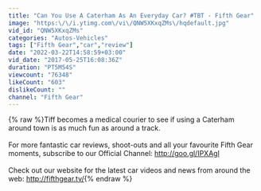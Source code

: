 ```yaml
---
title: "Can You Use A Caterham As An Everyday Car? #TBT - Fifth Gear"
image: "https:\/\/i.ytimg.com\/vi\/QNW5XKxqZMs\/hqdefault.jpg"
vid_id: "QNW5XKxqZMs"
categories: "Autos-Vehicles"
tags: ["Fifth Gear","car","review"]
date: "2022-03-22T14:58:59+03:00"
vid_date: "2017-05-25T16:08:36Z"
duration: "PT5M54S"
viewcount: "76348"
likeCount: "603"
dislikeCount: ""
channel: "Fifth Gear"
---
```

{% raw %}Tiff becomes a medical courier to see if using a Caterham around town is as much fun as around a track. <br /><br />For more fantastic car reviews, shoot-outs and all your favourite Fifth Gear moments, subscribe to our Official Channel: <a rel="nofollow" target="blank" href="http://goo.gl/IPXAgl">http://goo.gl/IPXAgl</a><br /><br />Check out our website for the latest car videos and news from around the web: <a rel="nofollow" target="blank" href="http://fifthgear.tv/">http://fifthgear.tv/</a>{% endraw %}
